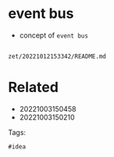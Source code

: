 # event bus

- concept of `event bus`

```
```

` zet/20221012153342/README.md `

# Related

- 20221003150458
- 20221003150210

Tags:

    #idea
